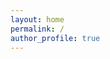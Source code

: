 ```yaml
--- 
layout: home
permalink: /
author_profile: true
---
```


<!-- ---
# layout: splash
layout: home
permalink: /
# header:
#   overlay_color: "#5e616c"
#   overlay_image: "/assets/imgs/milky-way.jpg"
  # title: "Daily Review"
  # caption:
  # excerpt: "Start from 2020/02/15"
  # cta_label: "<i class='fa fa-download'></i> Install Now"
  # cta_url: "/docs/quick-start-guide/"
  # caption:
  # excerpt: "Start from 2020/02/15"

# excerpt: 'A flexible two-column Jekyll theme. Perfect for personal sites, blogs, and portfolios hosted on GitHub 
# or your own server.<br /> <small><a 
# href="https://github.com/mmistakes/minimal-mistakes/releases/tag/3.4.8">Latest release v3.4.8</a></small><br 
# /><br /> {::nomarkdown}<iframe style="display: inline-block;" 
# src="https://ghbtns.com/github-btn.html?user=mmistakes&repo=minimal-mistakes&type=star&count=true&size=large" 
# frameborder="0" scrolling="0" width="160px" height="30px"></iframe> <iframe style="display: inline-block;" 
# src="https://ghbtns.com/github-btn.html?user=mmistakes&repo=minimal-mistakes&type=fork&count=true&size=large" 
# frameborder="0" scrolling="0" width="158px" height="30px"></iframe>{:/nomarkdown}'

# feature_row:
#   - image_path: "/assets/images/mm-customizable-feature.png"
#     alt: "customizable"
#     title: "Super Customizable"
#     excerpt: "Everything from the menus, sidebars, comments, and more can be configured or set with YAML Front 
# Matter."
#     url: "/docs/configuration/"
#     btn_label: "Learn More"
#   - image_path: "/assets/images/mm-responsive-feature.png"
#     alt: "fully responsive"
#     title: "Responsive Layouts"
#     excerpt: "Built on HTML5 + CSS3. All layouts are fully responsive with helpers to augment your content."
#     url: "/docs/layouts/"
#     btn_label: "Learn More"
#   - image_path: "/assets/images/mm-free-feature.png"
#     alt: "100% free"
#     title: "100% Free"
#     excerpt: "Free to use however you want under the MIT License. Clone it, fork it, customize it, whatever!"
#     url: "/docs/license/"
#     btn_label: "Learn More"

# github:
#   - excerpt: '{::nomarkdown}<iframe style="display: inline-block;" 
# src="https://ghbtns.com/github-btn.html?user=mmistakes&repo=minimal-mistakes&type=star&count=true&size=large" 
# frameborder="0" scrolling="0" width="160px" height="30px"></iframe> <iframe style="display: inline-block;" 
# src="https://ghbtns.com/github-btn.html?user=mmistakes&repo=minimal-mistakes&type=fork&count=true&size=large" 
# frameborder="0" scrolling="0" width="158px" height="30px"></iframe>{:/nomarkdown}'
# intro:
#   - excerpt: 'Get notified when I add new stuff &nbsp; [<i class="fa fa-twitter"></i> 
# @mmistakes](https://twitter.com/mmistakes){: .btn .btn--twitter}'

---

<!-- {% include feature_row id="intro" type="center" %}

{% include feature_row %} -->


<!-- {{ content }} -->

<!-- <h3 class="archive__subtitle">{{ site.data.ui-text[site.locale].recent_posts | default: "Recent Posts" }}</h3>

{% if paginator %}
  {% assign posts = paginator.posts %}
{% else %}
  {% assign posts = site.posts %}
{% endif %}

{% for post in posts %}
  {% include archive-single.html %}
{% endfor %}

{% include paginator.html %} --> 